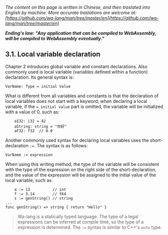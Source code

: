 *The content on this page is written in Chinese, and then traslated into English by machine. More accurate traslations are welcome at: [https://github.com/wa-lang/man/tree/master/en](https://github.com/wa-lang/man/tree/master/en)*

***Ending's law: "Any application that can be compiled to WebAssembly, will be compiled to WebAssembly eventually."***

## 3.1. Local variable declaration

Chapter 2 introduces global variable and constant declarations. Also commonly used is local variable (variables defined within a function) declaration. Its general syntax is:

```wa
VarName: Type = initial Value
```

What is different from all variables and constants is that the declaration of local variables does not start with a keyword; when declaring a local variable, if the `= initial value` part is omitted, the variable will be initialized with a value of 0, such as:

```wa
    aI32: i32 = 42
    aString: string = "你好"
    aF32: f32  // 0.0
```

Another commonly used syntax for declaring local variables uses the short-declaration `:=`. The syntax is as follows:

```wa
VarName := expression
```

When using this writing method, the type of the variable will be consistent with the type of the expression on the right side of the short-declaration, and the value of the expression will be assigned to the initial value of the local variable, such as:

```wa
    a := 13          // int
    f := 3.14        // f64
    s := genString() // string
...
func genString() => string { return "Hello" }
```

> Wa-lang is a statically typed language. The type of a legal expressions can be inferred at compile time, so the type of a expression is determined. The `:=` syntax is similar to C++'s `auto` type.
